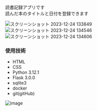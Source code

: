 読書記録アプリです  
読んだ本のタイトルと日付を登録できます

![スクリーンショット 2023-12-24 133849](https://github.com/miyamotoyusuke/reading_record/assets/96282869/f06c502f-7b45-4d9a-86de-4a91bf210e63)
![スクリーンショット 2023-12-24 134546](https://github.com/miyamotoyusuke/reading_record/assets/96282869/cf2ce70a-56be-4033-a33d-4aeae591fa45)
![スクリーンショット 2023-12-24 134606](https://github.com/miyamotoyusuke/reading_record/assets/96282869/64eac37a-72ea-4da3-b0ff-07a391946794)

### 使用技術
* HTML
* CSS
* Python 3.12.1
* Flask 3.0.0
* sqlite3
* docker
* git(gitHub)

![image](https://github.com/miyamotoyusuke/reading_record/assets/96282869/dd4d6056-d4a0-4448-b844-53b6ccbd24d9)
